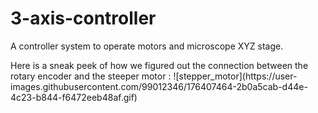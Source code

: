 # 3-axis-controller

<p>A controller system to operate motors and microscope XYZ stage.
</p>
<p>Here is a sneak peek of how we figured out the connection between the rotary encoder and the steeper motor : 
![stepper_motor](https://user-images.githubusercontent.com/99012346/176407464-2b0a5cab-d44e-4c23-b844-f6472eeb48af.gif)
